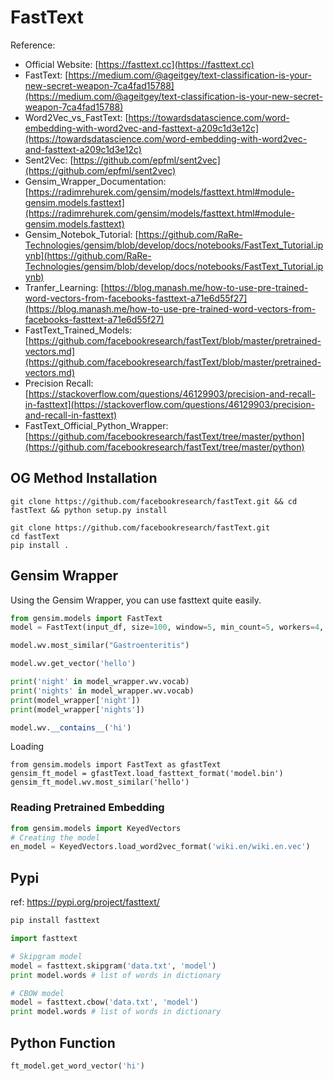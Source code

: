 # FastText

Reference: 

- Official Website: [https://fasttext.cc](https://fasttext.cc)
- FastText: [https://medium.com/@ageitgey/text-classification-is-your-new-secret-weapon-7ca4fad15788](https://medium.com/@ageitgey/text-classification-is-your-new-secret-weapon-7ca4fad15788)
- Word2Vec_vs_FastText: [https://towardsdatascience.com/word-embedding-with-word2vec-and-fasttext-a209c1d3e12c](https://towardsdatascience.com/word-embedding-with-word2vec-and-fasttext-a209c1d3e12c)
- Sent2Vec: [https://github.com/epfml/sent2vec](https://github.com/epfml/sent2vec)
- Gensim\_Wrapper_Documentation: [https://radimrehurek.com/gensim/models/fasttext.html#module-gensim.models.fasttext](https://radimrehurek.com/gensim/models/fasttext.html#module-gensim.models.fasttext)
- Gensim\_Notebok_Tutorial: [https://github.com/RaRe-Technologies/gensim/blob/develop/docs/notebooks/FastText_Tutorial.ipynb](https://github.com/RaRe-Technologies/gensim/blob/develop/docs/notebooks/FastText_Tutorial.ipynb)
- Tranfer_Learning: [https://blog.manash.me/how-to-use-pre-trained-word-vectors-from-facebooks-fasttext-a71e6d55f27](https://blog.manash.me/how-to-use-pre-trained-word-vectors-from-facebooks-fasttext-a71e6d55f27)
- FastText\_Trained_Models: [https://github.com/facebookresearch/fastText/blob/master/pretrained-vectors.md](https://github.com/facebookresearch/fastText/blob/master/pretrained-vectors.md)
- Precision Recall: [https://stackoverflow.com/questions/46129903/precision-and-recall-in-fasttext](https://stackoverflow.com/questions/46129903/precision-and-recall-in-fasttext)
- FastText\_Official\_Python_Wrapper: [https://github.com/facebookresearch/fastText/tree/master/python](https://github.com/facebookresearch/fastText/tree/master/python)

## OG Method Installation

```
git clone https://github.com/facebookresearch/fastText.git && cd fastText && python setup.py install
```

```
git clone https://github.com/facebookresearch/fastText.git
cd fastText
pip install .
```

## Gensim Wrapper

Using the Gensim Wrapper, you can use fasttext quite easily. 

```py 
from gensim.models import FastText
model = FastText(input_df, size=100, window=5, min_count=5, workers=4, sg=1)

model.wv.most_similar("Gastroenteritis")

model.wv.get_vector('hello')
```

```py 
print('night' in model_wrapper.wv.vocab)
print('nights' in model_wrapper.wv.vocab)
print(model_wrapper['night'])
print(model_wrapper['nights'])

model.wv.__contains__('hi')
```

Loading 

```
from gensim.models import FastText as gfastText
gensim_ft_model = gfastText.load_fasttext_format('model.bin')
gensim_ft_model.wv.most_similar('hello')
```

### Reading Pretrained Embedding 

```py
from gensim.models import KeyedVectors
# Creating the model
en_model = KeyedVectors.load_word2vec_format('wiki.en/wiki.en.vec')
```

## Pypi 
ref: https://pypi.org/project/fasttext/

```sh 
pip install fasttext 
```

```py 
import fasttext

# Skipgram model
model = fasttext.skipgram('data.txt', 'model')
print model.words # list of words in dictionary

# CBOW model
model = fasttext.cbow('data.txt', 'model')
print model.words # list of words in dictionary
```

## Python Function 

```py 
ft_model.get_word_vector('hi')
```